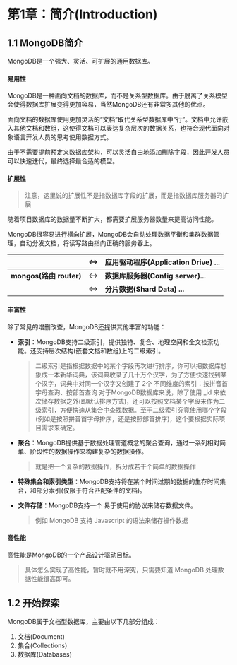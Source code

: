 # 第1章：简介(Introduction)

## 1.1 MongoDB简介

MongoDB是一个强大、灵活、可扩展的通用数据库。

#### 易用性

MongoDB是一种面向文档的数据库，而不是关系型数据库。由于脱离了关系模型会使得数据库扩展变得更加容易，当然MongoDB还有非常多其他的优点。

面向文档的数据库使用更加灵活的“文档”取代关系型数据库中“行”。文档中允许嵌入其他文档和数组，这使得文档可以表达复杂层次的数据关系，也符合现代面向对象语言开发人员的思考使用数据方式。

由于不需要提前预定义数据库架构，可以灵活自由地添加删除字段，因此开发人员可以快速迭代，最终选择最合适的模型。



#### 扩展性

> 注意，这里说的扩展性不是指数据库字段的扩展，而是指数据库服务器的扩展

随着项目数据库的数据量不断扩大，都需要扩展服务器数量来提高访问性能。

MongoDB很容易进行横向扩展，MongoDB会自动处理数据平衡和集群数据管理，自动分发文档，将读写路由指向正确的服务器上。

|                         | :left_right_arrow: | 应用驱动程序(Application Drive) ... |
| ----------------------- | ------------------ | ----------------------------------- |
| **mongos(路由 router)** | :left_right_arrow: | **数据库服务器(Config server)...**  |
|                         | :left_right_arrow: | **分片数据(Shard Data) ...**        |



#### 丰富性

除了常见的增删改查，MongoDB还提供其他丰富的功能：

* **索引**：MongoDB支持二级索引，提供独特、复合、地理空间和全文检索功能。还支持层次结构(嵌套文档和数组)上的二级索引。

  > 二级索引是指根据数据中的某个字段再次进行排序，你可以把数据库想象成一本新华词典，该词典收录了几十万个汉字，为了方便快速找到某个汉字，词典中对同一个汉字又创建了 2个 不同维度的索引：按拼音首字母查询、按部首查询
  > 对于MongoDB数据库来说，除了使用 _id 来依次储存数据之外(即默认排序方式)，还可以按照文档某个字段来作为二级索引，方便快速从集合中查找数据。至于二级索引究竟使用哪个字段(例如是按照拼音首字母排序，还是按照部首排序)，这个要根据实际项目需求来确定。

* **聚合**：MongoDB提供基于数据处理管道概念的聚合查询，通过一系列相对简单、阶段性的数据操作来构建复杂的数据操作。

  > 就是把一个复杂的数据操作，拆分成若干个简单的数据操作

* **特殊集合和索引类型**：MongoDB支持将在某个时间过期的数据的生存时间集合，和部分索引(仅限于符合匹配条件的文档)。

* **文件存储**：MongoDB支持一个 易于使用的协议来储存数据文件。

  > 例如 MongoDB 支持 Javascript 的语法来储存操作数据



#### 高性能

高性能是MongoDB的一个产品设计驱动目标。

> 具体怎么实现了高性能，暂时就不用深究，只需要知道 MongoDB 处理数据性能很高即可。



## 1.2 开始探索

MongoDB属于文档型数据库，主要由以下几部分组成：

1. 文档(Document)
2. 集合(Collections)
3. 数据库(Databases)
